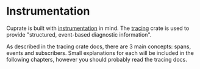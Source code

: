 # Instrumentation
Cuprate is built with [instrumentation](https://en.wikipedia.org/wiki/Instrumentation) in mind. 
The [tracing](https://docs.rs/tracing/latest/tracing/) crate is used to provide "structured, event-based diagnostic information".

As described in the tracing crate docs, there are 3 main concepts: spans, events and subscribers. Small explanations for
each will be included in the following chapters, however you should probably read the tracing docs.